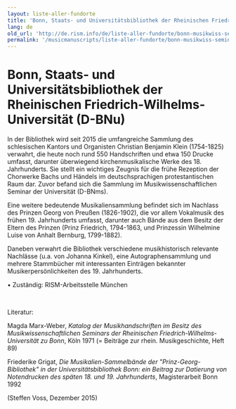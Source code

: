 ```yaml
---
layout: liste-aller-fundorte
title: 'Bonn, Staats- und Universitätsbibliothek der Rheinischen Friedrich-Wilhelms-Universität (D-BNu)'
lang: de
old_url: 'http://de.rism.info/de/liste-aller-fundorte/bonn-musikwiss-seminar-d-bnms.html'
permalink: '/musicmanuscripts/liste-aller-fundorte/bonn-musikwiss-seminar-d-bnms.html'
---
```



# Bonn, Staats- und Universitätsbibliothek der Rheinischen Friedrich-Wilhelms-Universität (D-BNu)

In der Bibliothek wird seit 2015 die umfangreiche Sammlung des schlesischen Kantors und Organisten Christian Benjamin Klein (1754-1825) verwahrt, die heute noch rund 550 Handschriften und etwa 150 Drucke umfasst, darunter überwiegend kirchenmusikalische Werke des 18. Jahrhunderts. Sie stellt ein wichtiges Zeugnis für die frühe Rezeption der Chorwerke Bachs und Händels im deutschsprachigen protestantischen Raum dar. Zuvor befand sich die Sammlung im Musikwissenschaftlichen Seminar der Universität (D-BNms).

Eine weitere bedeutende Musikaliensammlung befindet sich im Nachlass des Prinzen Georg von Preußen (1826-1902), die vor allem Vokalmusik des frühen 19. Jahrhunderts umfasst, darunter auch Bände aus dem Besitz der Eltern des Prinzen (Prinz Friedrich, 1794-1863, und Prinzessin Wilhelmine Luise von Anhalt Bernburg, 1799-1882).

Daneben verwahrt die Bibliothek verschiedene musikhistorisch relevante Nachlässe (u.a. von Johanna Kinkel), eine Autographensammlung und mehrere Stammbücher mit interessanten Einträgen bekannter Musikerpersönlichkeiten des 19. Jahrhunderts.

• Zuständig: RISM-Arbeitsstelle München

&nbsp;

Literatur:

Magda Marx-Weber,&nbsp;_Katalog der Musikhandschriften im Besitz des Musikwissenschaftlichen Seminars der Rheinischen Friedrich-Wilhelms-Universität zu Bonn_, Köln 1971 (= Beiträge zur rhein. Musikgeschichte, Heft 89)

Friederike Grigat, _Die Musikalien-Sammelbände der "Prinz-Georg-Bibliothek" in der Universitätsbibliothek Bonn: ein Beitrag zur Datierung von Notendrucken des späten 18. und 19. Jahrhunderts_, Magisterarbeit Bonn 1992

(Steffen Voss, Dezember 2015)

